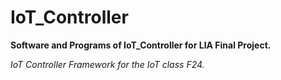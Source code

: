 # IoT_Controller

__Software and Programs of IoT_Controller for LIA Final Project.__

_IoT Controller Framework for the IoT class F24._
